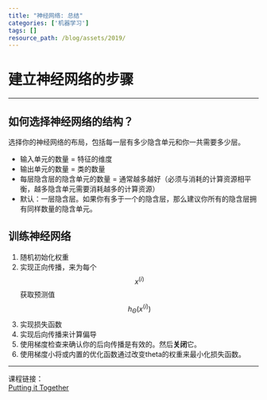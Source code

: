 ```yaml
---
title: "神经网络: 总结"
categories: ['机器学习']
tags: []
resource_path: /blog/assets/2019/
---
```


<script type="text/javascript" async src="https://cdn.mathjax.org/mathjax/latest/MathJax.js?config=TeX-MML-AM_CHTML"> </script>

建立神经网络的步骤
===

---

如何选择神经网络的结构？
---

选择你的神经网络的布局，包括每一层有多少隐含单元和你一共需要多少层。

* 输入单元的数量 = 特征的维度
* 输出单元的数量 = 类的数量
* 每层隐含层的隐含单元的数量 = 通常越多越好（必须与消耗的计算资源相平衡，越多隐含单元需要消耗越多的计算资源）
* 默认：一层隐含层。如果你有多于一个的隐含层，那么建议你所有的隐含层拥有同样数量的隐含单元。

训练神经网络
---

1. 随机初始化权重
2. 实现正向传播，来为每个$$x^{(i)}$$获取预测值$$h_\Theta(x^{(i)})$$
3. 实现损失函数
4. 实现后向传播来计算偏导
5. 使用梯度检查来确认你的后向传播是有效的。然后**关闭**它。
6. 使用梯度小将或内置的优化函数通过改变theta的权重来最小化损失函数。

---

课程链接：  
[Putting it Together](https://www.coursera.org/learn/machine-learning/supplement/Uskwd/putting-it-together)